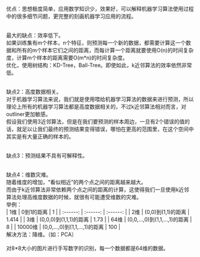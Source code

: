 优点：思想极度简单，应用数学知识少，效果好，可以解释机器学习算法使用过程中的很多细节问题，更完整的刻画机器学习应用的流程。 <br><br>

最大的缺点：效率低下。 <br>
如果训练集有m个样本，n个特征，则预测每一个新的数据，都需要计算这一个数据和所有的m个样本它们之间的距离，而每计算一个距离就要使用O(n)的时间复杂度，计算m个样本的距离需要O(m*n)的时间复杂度。 <br>
优化，使用树结构：KD-Tree，Ball-Tree。即使如此，k近邻算法的效率依然非常低。 <br><br>

缺点2：高度数据相关。 <br>
对于机器学习算法来说，我们就是使用喂给机器学习算法的数据来进行预测，所以理论上所有的机器学习算法都是高度数据相关的，不过k近邻算法相对而言，对outliner更加敏感。 <br>
假设我们使用3近邻算法，但是在我们要预测的样本周边，一旦有2个错误的值的话，就足以让我们最终的预测结果变得错误，哪怕在更高的范围里，在这个空间中其实是有大量正确的样本的。 <br><br>

缺点3：预测结果不具有可解释性。 <br><br>

缺点4：维数灾难。 <br>
随着维度的增加，“看似相近”的两个点之间的距离越来越大。 <br>
而由于k近邻算法非常依赖两个点之间的距离的计算，这使得我们一旦使用k近邻算法处理高维度数据的时候，就很有可能遭受维数的灾难。 <br>
举例： <br>
| 1维 | 0到1的距离 | 1 |
| :------: | :------: | :------: |
| 2维 | (0,0)到(1,1)的距离 | 1.414 |
| 3维 | (0,0,0)到(1,1,1)的距离 | 1.73 |
| 64维 | (0,0,...,0)到(1,1,...,1)的距离 | 8 |
| 10000维 | (0,0,...,0)到(1,1,...,1)的距离 | 100 | <br>
解决方法：降维。（如：PCA） <br><br>
对8*8大小的图片进行手写数字的识别，每一个数据都是64维的数据。
